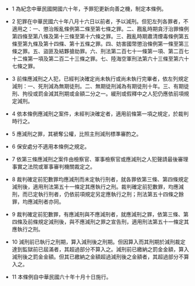 * 1 為紀念中華民國開國六十年，予罪犯更新向善之機，制定本條例。

* 2 犯罪在中華民國六十年八月十六日以前者，予以減刑。但犯左列各罪者，不適用之：一、懲治叛亂條例第二條至第七條之罪。二、戡亂時期貪汙治罪條例第四條至第八條及第十三條至第十六條之罪。三、戡亂時期肅清煙毒條例第五條至第九條及第十四條、第十五條之罪。四、妨害國幣懲治條例第一條至第三條之罪。五、盜匪及結夥搶劫罪。六、刑法第二百七十一條第一項、第二百七十二條第一項及第二百二十三條之罪。七、陸海空軍刑法第六十三條至第六十七條之罪。

* 3 前條應減刑之人犯，已經判決確定尚未執行或尚未執行完畢者，依左列規定減刑：一、死刑減為無期徒刑。二、無期徒刑減為有期徒刑十年。三、有期徒刑、拘役或罰金減其刑期或金額二分之一。緩刑或假釋中之人犯仍應依前項規定減刑。

* 4 依本條例應減刑之案件，未經判決確定者，適用前條第一項之規定，於裁判時行之。

* 5 應減刑之罪，其褫奪公權，比照主刑減刑標準審酌之。

* 6 保安處分不適用本條例之規定。

* 7 依第三條應減刑之案件由檢察官、軍事檢察官或應減刑之人犯聲請最後審理事實之法院或軍事審判機關裁定之。

* 8 裁判確定前犯數罪均應減刑而未定執行刑者，就各罪依第三條、第四條規定減刑後，適用刑法第五十一條定其應執行之刑。裁判確定前犯數罪，均應減刑，而已定執行刑者，仍依前項規定另定應執行之刑；刑法第五十四條之餘罪，均應減刑者亦同。

* 9 裁判確定前犯數罪，有應減刑與不應減刑者，就應減刑之罪，依第三條、第四條及前條規定減刑後，與不應減刑之罪之宣告刑，適用刑法第五十一條定其應執行之刑。

* 10 減刑前已執行之刑期，算入減刑後之刑期。但因算入而其刑期於減刑裁定達到監獄前已屆滿者，其超過部分不算入之。減刑前已繳納之罰金金額，算入減刑後之罰金金額。但其已繳納之金額超過減刑後之金額者，其超過部分不算入之。

* 11 本條例自中華民國六十年十月十日施行。

